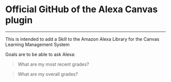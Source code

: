 # Official GitHub of the Alexa Canvas plugin
---
This is intended to add a Skill to the Amazon Alexa Library for the Canvas Learning Management System

Goals are to be able to ask Alexa:

> What are my most recent grades?

> What are my overall grades?
